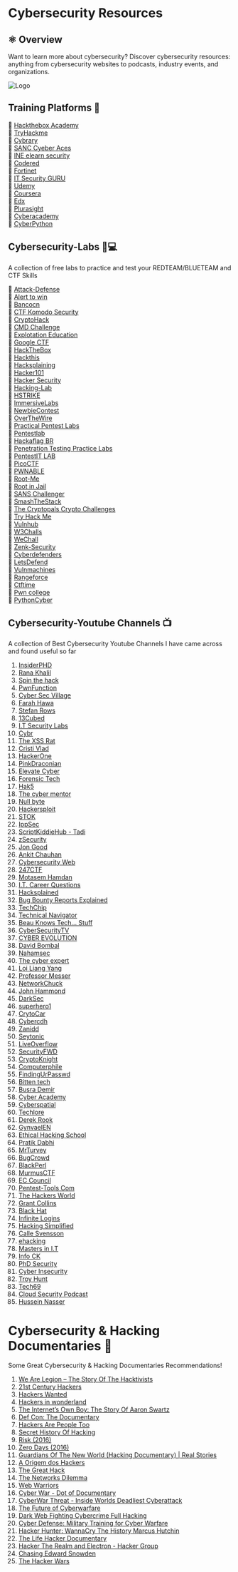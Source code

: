 # Cybersecurity Resources



## ⚛️ Overview
Want to learn more about cybersecurity? Discover cybersecurity resources: anything from cybersecurity websites to podcasts, industry events, and organizations.
  

![Logo](https://images.unsplash.com/photo-1519389950473-47ba0277781c?ixlib=rb-4.0.3&ixid=MnwxMjA3fDB8MHxzZWFyY2h8MTd8fGxlYXJuaW5nJTIwcmVzb3VyY2VzfGVufDB8fDB8fA%3D%3D&auto=format&fit=crop&w=600&q=60)

## Training Platforms 📖

:link: [Hackthebox Academy](https://hackthebox.com) <br>
:link: [TryHackme](https://tryhackme.com)<br>
:link: [Cybrary](https://app.cybrary.it/)<br>
:link: [SANC Cyeber Aces](http://www.cyberaces.org/)<br>
:link: [INE elearn security](https://elearnsecurity.com/)<br>
:link: [Codered](https://codered.eccouncil.org/)<br>
:link: [Fortinet](https://www.fortinet.com/)<br>
:link: [IT Security GURU](https://www.itsecurityguru.org/)<br>
:link: [Udemy](https://www.udemy.com/)<br>
:link: [Coursera](https://in.coursera.org/)<br>
:link: [Edx](https://www.edx.org/)<br>
:link: [Plurasight](https://www.pluralsight.com/)<br>
:link: [Cyberacademy](https://cybercademy.org/author/grant/)<br>
:link: [CyberPython](http://pythoncyber.go.ro:4443/)<br>

## Cybersecurity-Labs 🧪💻

A collection of free labs to practice and test your REDTEAM/BLUETEAM and CTF Skills

:anger: [Attack-Defense](https://attackdefense.com/)<br>
:anger:  [Alert to win](https://alf.nu/alert1)<br>
:anger:  [Bancocn](https://bancocn.com/)<br>
:anger: [CTF Komodo Security](https://ctf.komodosec.com/)<br>
:anger:  [CryptoHack](https://cryptohack.org/)<br>
:anger:  [CMD Challenge](https://cmdchallenge.com/)<br>
:anger: [Explotation Education](https://exploit.education/)<br>
:anger:  [Google CTF](https://lnkd.in/e46drbz8)<br>
:anger: [HackTheBox](https://www.hackthebox.com/)<br>
:anger: [Hackthis](https://www.hackthis.co.uk/)<br>
:anger:  [Hacksplaining](https://lnkd.in/eAB5CSTA)<br>
:anger:  [Hacker101](https://ctf.hacker101.com/)<br>
:anger:  [Hacker Security](https://lnkd.in/ex7R-C-e)<br>
:anger:  [Hacking-Lab](https://hacking-lab.com/)<br>
:anger:  [HSTRIKE](https://hstrike.com/)<br>
:anger: [ImmersiveLabs](https://immersivelabs.com/)<br>
:anger:  [NewbieContest](https://lnkd.in/ewBk6fU5)<br>
:anger: [OverTheWire](http://overthewire.org/)<br>
:anger: [Practical Pentest Labs](https://lnkd.in/esq9Yuv5)<br>
:anger: [Pentestlab](https://pentesterlab.com/)<br>
:anger: [Hackaflag BR](https://hackaflag.com.br/)<br>
:anger: [Penetration Testing Practice Labs](https://lnkd.in/e6wVANYd)<br>
:anger:  [PentestIT LAB](https://lab.pentestit.ru/)<br>
:anger:  [PicoCTF](https://picoctf.com/)<br>
:anger:  [PWNABLE](https://lnkd.in/eMEwBJzn)<br>
:anger:  [Root-Me](https://www.root-me.org/)<br>
:anger: [Root in Jail](http://rootinjail.com/)<br>
:anger:  [SANS Challenger](https://lnkd.in/e5TAMawK)<br>
:anger: [SmashTheStack](https://lnkd.in/eVn9rP9p)<br>
:anger:  [The Cryptopals Crypto Challenges](https://cryptopals.com/)<br>
:anger:  [Try Hack Me](https://tryhackme.com/)<br>
:anger:  [Vulnhub](https://www.vulnhub.com/)<br>
:anger:  [W3Challs](https://w3challs.com/)<br>
:anger: [WeChall](http://www.wechall.net/)<br>
:anger: [Zenk-Security](https://lnkd.in/ewJ5rNx2)<br>
:anger:  [Cyberdefenders](https://lnkd.in/dVcmjEw8)<br>
:anger:  [LetsDefend](https://letsdefend.io/)<br>
:anger: [Vulnmachines](https://vulnmachines.com)<br>
:anger:  [Rangeforce](https://www.rangeforce.com)<br>
:anger:  [Ctftime](https://ctftime.org)<br>
:anger:  [Pwn college](https://dojo.pwn.college)<br>
:anger: [PythonCyber](https://pythoncyber.go.ro)<br>


## Cybersecurity-Youtube Channels 📺
A collection of  Best Cybersecurity Youtube Channels I have came across and found useful so far
1. [InsiderPHD](https://www.youtube.com/c/InsiderPhD)
2. [Rana Khalil](https://www.youtube.com/c/RanaKhalil101)
3. [Spin the hack](https://www.youtube.com/c/SpinTheHack)
4. [PwnFunction](https://www.youtube.com/c/PwnFunction)
5. [Cyber Sec Village](https://www.youtube.com/c/CyberSecVillage)
6. [Farah Hawa](https://www.youtube.com/channel/UCq9IyPMXiwD8yBFHkxmN8zg)
7. [Stefan Rows](https://www.youtube.com/c/StefanRows)
8. [13Cubed](https://www.youtube.com/user/davisrichardg)
9. [I.T Security Labs](https://www.youtube.com/c/ITSecurityLabs)
10. [Cybr](https://www.youtube.com/c/Cybrcom)
11. [The XSS Rat](https://www.youtube.com/c/TheXSSrat) 
12. [Cristi Vlad](https://www.youtube.com/c/CristiVladZ)
13. [HackerOne](https://www.youtube.com/c/HackerOneTV) 
14. [PinkDraconian](https://www.youtube.com/c/PinkDraconian)
15. [Elevate Cyber](https://www.youtube.com/channel/UCcHAyzVBPtV6i_rhqBPoA6w)
16. [Forensic Tech](https://www.youtube.com/c/ForensicTech)
17. [Hak5](https://www.youtube.com/c/hak5)
18. [The cyber mentor](https://www.youtube.com/c/TheCyberMentor)
19. [Null byte](https://www.youtube.com/c/NullByteWHT)
20. [Hackersploit](https://www.youtube.com/c/HackerSploit)
21. [STOK](https://www.youtube.com/c/STOKfredrik)
22. [IppSec](https://www.youtube.com/c/ippsec)
23. [ScriptKiddieHub - Tadi](https://www.youtube.com/c/ScriptKiddieHub)
24. [zSecurity](https://www.youtube.com/c/zSecurity)
25. [Jon Good](https://www.youtube.com/c/JonGoodCyber)
26. [Ankit Chauhan](https://www.youtube.com/channel/UCnSYKuocC7_EyBVTvhLT6vg) 
27. [Cybersecurity Web](https://www.youtube.com/c/CybersecurityWeb)
28. [247CTF](https://youtube.com/channel/UCtGLeKomT06x3xZ2SZp2l9Q)
29. [Motasem Hamdan](https://www.youtube.com/c/MotasemHamdaninfosec)
30. [I.T. Career Questions](https://www.youtube.com/c/ITCareerQuestions)
31. [Hacksplained](https://www.youtube.com/channel/UCyv6ItVqQPnlFFi2zLxlzXA) 
32. [Bug Bounty Reports Explained](https://www.youtube.com/c/BugBountyReportsExplained)
33. [TechChip](https://www.youtube.com/c/TechChipNet)
34. [Technical Navigator](https://www.youtube.com/c/TechnicalNavigator)
35. [Beau Knows Tech... Stuff](https://www.youtube.com/c/BeauKnowsTechStuff)
36. [CyberSecurityTV](https://www.youtube.com/c/CyberSecurityTV)
37. [CYBER EVOLUTION](https://www.youtube.com/c/indianblackhats)
38. [David Bombal](https://www.youtube.com/c/DavidBombal)
39. [Nahamsec](https://www.youtube.com/c/Nahamsec)
40. [The cyber expert](https://www.youtube.com/results?search_query=The+cyber+expert)
41. [Loi Liang Yang](https://www.youtube.com/c/LoiLiangYang)
42. [Professor Messer](https://www.youtube.com/c/professormesser)
43. [NetworkChuck](https://www.youtube.com/c/NetworkChuck)
44. [John Hammond](https://www.youtube.com/c/JohnHammond010)
45. [DarkSec](https://www.youtube.com/c/DarkSec)
46. [superhero1](https://www.youtube.com/channel/UCm2SwKmx3Ya1HG5RmHR7SCA)
47. [CrytoCar](https://www.youtube.com/c/CryptoCat23)
48. [Cybercdh](https://www.youtube.com/channel/UCND1KVdVt8A580SjdaS4cZg)
49. [Zanidd](https://www.youtube.com/c/devnull1337)
50. [Seytonic](https://www.youtube.com/c/Seytonic)
51. [LiveOverflow](https://www.youtube.com/c/LiveOverflow)
52. [SecurityFWD](https://www.youtube.com/c/SecurityFWD)
53. [CryptoKnight](https://www.youtube.com/c/TheHeraneVlogs5)
54. [Computerphile](https://www.youtube.com/user/Computerphile)
55. [FindingUrPasswd](https://www.youtube.com/c/FindingUrPasswd)
56. [Bitten tech](https://www.youtube.com/c/BittenTech)
57. [Busra Demir](https://www.youtube.com/channel/UCksdNO8hAiOQoWZhEXhyyZA)
58. [Cyber Academy](https://www.youtube.com/c/CyberAcademyHindi)
59. [Cyberspatial](https://www.youtube.com/c/Cyberspatial)
60. [Techlore](https://youtube.com/c/Techlore)
61. [Derek Rook](https://www.youtube.com/channel/UCMACXuWd2w6_IEGog744UaA)
62. [GynvaelEN](https://www.youtube.com/c/GynvaelEN)
63. [Ethical Hacking School](https://www.youtube.com/c/SheshTheCyberSecurity)
64. [Pratik Dabhi](https://www.youtube.com/c/impratikdabhi)
65. [MrTurvey](https://www.youtube.com/c/MrTurvey)
66. [BugCrowd](https://www.youtube.com/c/Bugcrowd)
67. [BlackPerl](https://www.youtube.com/c/BlackPerl)
68. [MurmusCTF](https://www.youtube.com/c/MurmusCTF)
69. [EC Council](https://www.youtube.com/user/eccouncilusa)
70. [Pentest-Tools Com](https://www.youtube.com/c/PentestToolscom)
71. [The Hackers World](https://www.youtube.com/c/TheHackersWorld)
72. [Grant Collins](https://www.youtube.com/channel/UCTLUi3oc1-a7dS-2-YgEKmA)
73. [Black Hat](https://www.youtube.com/c/BlackHatOfficialYT)
74. [Infinite Logins](https://www.youtube.com/c/InfiniteLogins)
75. [Hacking Simplified](https://www.youtube.com/c/HackingSimplifiedAS)
76. [Calle Svensson](https://www.youtube.com/c/ZetaTwo)
77. [ehacking](https://www.youtube.com/c/EhackingNet)
78. [Masters in I.T](https://www.youtube.com/c/MastersinIT)
79. [Info CK](https://www.youtube.com/c/InfoCk)
80. [PhD Security](https://www.youtube.com/channel/UCAndnmvdiphDqLLDrGnBuhA)
81. [Cyber Insecurity](https://www.youtube.com/c/CyberInsecurity)
82. [Troy Hunt](https://www.youtube.com/c/troyhuntdotcom)
83. [Tech69](https://www.youtube.com/c/Tech69YT)
84. [Cloud Security Podcast](https://www.youtube.com/c/CloudSecurityPodcast)
85. [Hussein Nasser](https://www.youtube.com/c/HusseinNasser-software-engineering)


# Cybersecurity & Hacking Documentaries 🎥

Some Great Cybersecurity & Hacking Documentaries Recommendations!
&nbsp;
1. [We Are Legion – The Story Of The Hacktivists](https://lnkd.in/dEihGfAg) 
2. [21st Century Hackers](https://lnkd.in/dvdnZkg5)
3. [Hackers Wanted](https://lnkd.in/du-pMY2R)
4. [Hackers in wonderland](https://www.youtube.com/watch?v=fe8GsPCpE7E)
5. [The Internet’s Own Boy: The Story Of Aaron Swartz](https://lnkd.in/d3hQVxqp) 
6. [Def Con: The Documentary](https://lnkd.in/dPE4jVVA)
7. [Hackers Are People Too](https://www.youtube.com/watch?v=7jciIsuEZWM)
8. [Secret History Of Hacking](https://lnkd.in/dnCWU-hp) 
9. [Risk (2016)](https://lnkd.in/dMgWT-TN)
10. [Zero Days (2016)](https://lnkd.in/dq_gZA8z)
11. [Guardians Of The New World (Hacking Documentary) | Real Stories](https://lnkd.in/dUPybtFd)
12. [A Origem dos Hackers](https://lnkd.in/dUJgG-6J)
13. [The Great Hack](https://lnkd.in/dp-MsrQJ)
14. [The Networks Dilemma](https://lnkd.in/dB6rC2RD)
15. [Web Warriors](https://lnkd.in/dip22djp) 
16. [Cyber War - Dot of Documentary](https://lnkd.in/dhNTBbbx)
17. [CyberWar Threat - Inside Worlds Deadliest Cyberattack](https://lnkd.in/drmzKJDu)
18. [The Future of Cyberwarfare](https://lnkd.in/dE6_rD5x)
19. [Dark Web Fighting Cybercrime Full Hacking](https://lnkd.in/dByEzTE9)
20. [Cyber Defense: Military Training for Cyber Warfare](https://lnkd.in/dhA8c52h)
21. [Hacker Hunter: WannaCry The History Marcus Hutchin](https://lnkd.in/dnPcnvSv)
22. [The Life Hacker Documentary](https://lnkd.in/djAqBhbw)
23. [Hacker The Realm and Electron - Hacker Group](https://lnkd.in/dx_uyTuT)
24. [Chasing Edward Snowden](https://www.youtube.com/watch?v=8YkLS95qDjI)
25. [The Hacker Wars](https://www.youtube.com/watch?v=ku9edEKvGuY)
